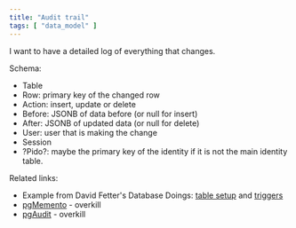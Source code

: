 ```yaml
---
title: "Audit trail"
tags: [ "data_model" ]
---
```


I want to have a detailed log of everything that changes.

Schema:
* Table
* Row: primary key of the changed row
* Action: insert, update or delete
* Before: JSONB of data before (or null for insert)
* After: JSONB of updated data (or null for delete)
* User: user that is making the change
* Session
* ?Pido?: maybe the primary key of the identity if it is not the main identity table.

Related links:
* Example from David Fetter's Database Doings: [table setup](https://databasedoings.blogspot.com/2017/07/cool-stuff-in-postgresql-10-partitioned.html) and [triggers](https://databasedoings.blogspot.com/2017/07/cool-stuff-in-postgresql-10-transition.html)
* [pgMemento](https://github.com/pgMemento/pgMemento/wiki) - overkill
* [pgAudit](https://github.com/pgaudit/pgaudit) - overkill
